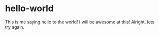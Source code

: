 # hello-world
This is me saying hello to the world! 
I will be awesome at this! 
Alright, lets try again.
